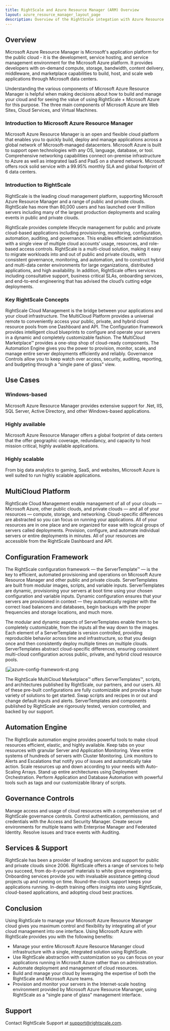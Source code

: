 ```yaml
---
title: RightScale and Azure Resource Manager (ARM) Overview
layout: azure_resource_manager_layout_page
description: Overview of the RightScale integation with Azure Resource Manager (ARM)
---
```


## Overview

Microsoft Azure Resource Manager is Microsoft's application platform for the public cloud - it is the development, service hosting, and service management environment for the Microsoft Azure platform. It provides developers with on-demand compute, storage, bandwidth, content delivery, middleware, and marketplace capabilities to build, host, and scale web applications through Microsoft data centers.

Understanding the various components of Microsoft Azure Resource Manager is helpful when making decisions about how to build and manage your cloud and for seeing the value of using RightScale + Microsoft Azure for this purpose. The three main components of Microsoft Azure are Web Sites, Cloud Services, and Virtual Machines.

### Introduction to Microsoft Azure Resource Manager

Microsoft Azure Resource Manager is an open and flexible cloud platform that enables you to quickly build, deploy and manage applications across a global network of Microsoft-managed datacenters. Microsoft Azure is built to support open technologies with any OS, language, database, or tool. Comprehensive networking capabilities connect on-premise infrastructure to Azure as well as integrated IaaS and PaaS on a shared network. Microsoft offers rock solid service with a 99.95% monthly SLA and global footprint of 6 data centers.

### Introduction to RightScale

RightScale is the leading cloud management platform, supporting Microsoft Azure Resource Manager and a range of public and private clouds. RightScale has more than 80,000 users and has launched over 9 million servers including many of the largest production deployments and scaling events in public and private clouds.

RightScale provides complete lifecycle management for public and private cloud-based applications including provisioning, monitoring, configuration, automation, auditing, and governance. This enables efficient administration with a single view of multiple cloud accounts’ usage, resources, and role-based access controls. RightScale is a multi-cloud solution, making it easy to migrate workloads into and out of public and private clouds, with consistent governance, monitoring, and automation, and to construct hybrid and multi-data center environments for large organizations, distributed applications, and high availability. In addition, RightScale offers services including consultative support, business critical SLAs, onboarding services, and end-to-end engineering that has advised the cloud’s cutting edge deployments.

### Key RightScale Concepts

RightScale Cloud Management is the bridge between your applications and your cloud infrastructure. The MultiCloud Platform provides a universal remote to conveniently access your public, private, and hybrid cloud resource pools from one Dashboard and API. The Configuration Framework provides intelligent cloud blueprints to configure and operate your servers in a dynamic and completely customizable fashion. The MultiCloud Marketplace™ provides a one-stop shop of cloud-ready components. The Automation Engine gives you the power to provision, monitor, scale, and manage entire server deployments efficiently and reliably. Governance Controls allow you to keep watch over access, security, auditing, reporting, and budgeting through a “single pane of glass” view.

## Use Cases

### Windows-based

Microsoft Azure Resource Manager provides extensive support for .Net, IIS, SQL Server, Active Directory, and other Windows-based applications.

### Highly available

Microsoft Azure Resource Manager offers a global footprint of data centers that the offer geographic coverage, redundancy, and capacity to host mission critical, highly available applications.

### Highly scalable

From big data analytics to gaming, SaaS, and websites, Microsoft Azure is well suited to run highly scalable applications.

## MultiCloud Platform

RightScale Cloud Management enable management of all of your clouds — Microsoft Azure, other public clouds, and private clouds — and all of your resources — compute, storage, and networking. Cloud-specific differences are abstracted so you can focus on running your applications. All of your resources are in one place and are organized for ease with logical groups of servers called deployments. Provision, configure, and automate individual servers or entire deployments in minutes. All of your resources are accessible from the RightScale Dashboard and API.

## Configuration Framework

The RightScale configuration framework — the ServerTemplate™ — is the key to efficient, automated provisioning and operations on Microsoft Azure Resource Manager and other public and private clouds. ServerTemplates are built from modular images, scripts, and variable inputs. ServerTemplates are dynamic, provisioning your servers at boot time using your chosen configuration and variable inputs. Dynamic configuration ensures that your servers are provisioned in context — they automatically register with the correct load balancers and databases, begin backups with the proper frequencies and storage locations, and much more.

The modular and dynamic aspects of ServerTemplates enable them to be completely customizable, from the inputs all the way down to the images. Each element of a ServerTemplate is version controlled, providing reproducible behavior across time and infrastructure, so that you design once and then consistently deploy multiple times on multiple clouds. ServerTemplates abstract cloud-specific differences, ensuring consistent multi-cloud configuration across public, private, and hybrid cloud resource pools.

[![azure-config-framework-st.png](/img/azure-config-framework-st.png)

The RightScale MultiCloud Marketplace™ offers ServerTemplates™, scripts, and architectures published by RightScale, our partners, and our users. All of these pre-built configurations are fully customizable and provide a huge variety of solutions to get started. Swap scripts and recipes in or out and change default inputs and alerts. ServerTemplates and components published by RightScale are rigorously tested, version controlled, and backed by our support.

## Automation Engine

The RightScale automation engine provides powerful tools to make cloud resources efficient, elastic, and highly available. Keep tabs on your resources with granular Server and Application Monitoring. View entire systems of hundreds of servers with Cluster Monitoring. Link monitors to Alerts and Escalations that notify you of issues and automatically take action. Scale resources up and down according to your needs with Auto-Scaling Arrays. Stand up entire architectures using Deployment Orchestration. Perform Application and Database Automation with powerful tools such as tags and our customizable library of scripts.

## Governance Controls

Manage access and usage of cloud resources with a comprehensive set of RightScale governance controls. Control authentication, permissions, and credentials with the Access and Security Manager. Create secure environments for multiple teams with Enterprise Manager and Federated Identity. Resolve issues and trace events with Auditing.

## Services & Support

RightScale has been a provider of leading services and support for public and private clouds since 2006. RightScale offers a range of services to help you succeed, from do-it-yourself materials to white glove engineering. Onboarding services provide you with invaluable assistance getting cloud projects up and running on time. Round-the-clock support keeps your applications running. In-depth training offers insights into using RightScale, cloud-based applications, and adopting cloud best practices.

## Conclusion

Using RightScale to manage your Microsoft Azure Resource Mananger cloud gives you maximum control and flexibility by integrating all of your cloud management into one interface. Using Microsoft Azure with RightScale provides you with the following benefits:

- Manage your entire Microsoft Azure Resource Mananger cloud infrastructure with a single, integrated solution using RightScale.
- Use RightScale abstraction with customization so you can focus on your applications running in Microsoft Azure rather than on administration.
- Automate deployment and management of cloud resources.
- Build and manage your cloud by leveraging the expertise of both the RightScale and Microsoft Azure teams.
- Provision and monitor your servers in the Internet-scale hosting environment provided by Microsoft Azure Resource Mananger, using RightScale as a "single pane of glass" management interface.

## Support

Contact RightScale Support at [support@rightscale.com](mailto:support@rightscale.com).
